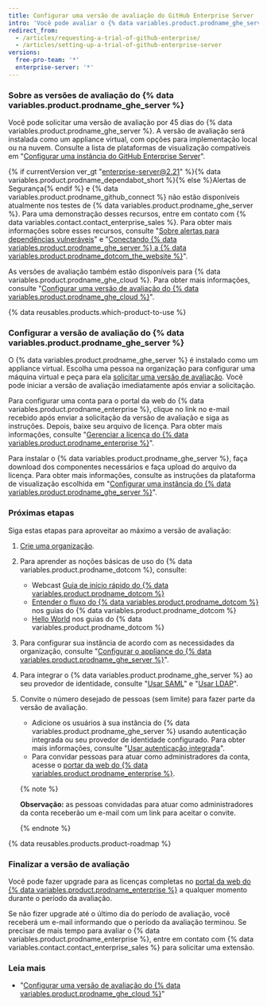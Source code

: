```yaml
---
title: Configurar uma versão de avaliação do GitHub Enterprise Server
intro: 'Você pode avaliar o {% data variables.product.prodname_ghe_server %} gratuitamente.'
redirect_from:
  - /articles/requesting-a-trial-of-github-enterprise/
  - /articles/setting-up-a-trial-of-github-enterprise-server
versions:
  free-pro-team: '*'
  enterprise-server: '*'
---
```


### Sobre as versões de avaliação do {% data variables.product.prodname_ghe_server %}

Você pode solicitar uma versão de avaliação por 45 dias do {% data variables.product.prodname_ghe_server %}. A versão de avaliação será instalada como um appliance virtual, com opções para implementação local ou na nuvem. Consulte a lista de plataformas de visualização compatíveis em "[Configurar uma instância do GitHub Enterprise Server](/enterprise/admin/installation/setting-up-a-github-enterprise-server-instance)".

{% if currentVersion ver_gt "enterprise-server@2.21" %}{% data variables.product.prodname_dependabot_short %}{% else %}Alertas de Segurança{% endif %} e {% data variables.product.prodname_github_connect %} não estão disponíveis atualmente nos testes de {% data variables.product.prodname_ghe_server %}. Para uma demonstração desses recursos, entre em contato com  {% data variables.contact.contact_enterprise_sales %}. Para obter mais informações sobre esses recursos, consulte "[Sobre alertas para dependências vulneráveis](/github/managing-security-vulnerabilities/about-alerts-for-vulnerable-dependencies)" e "[Conectando {% data variables.product.prodname_ghe_server %} a {% data variables.product.prodname_dotcom_the_website %}](/enterprise/admin/installation/connecting-github-enterprise-server-to-github-enterprise-cloud)".

As versões de avaliação também estão disponíveis para {% data variables.product.prodname_ghe_cloud %}. Para obter mais informações, consulte "[Configurar uma versão de avaliação do {% data variables.product.prodname_ghe_cloud %}](/articles/setting-up-a-trial-of-github-enterprise-cloud)".

{% data reusables.products.which-product-to-use %}

### Configurar a versão de avaliação do {% data variables.product.prodname_ghe_server %}

O {% data variables.product.prodname_ghe_server %} é instalado como um appliance virtual. Escolha uma pessoa na organização para configurar uma máquina virtual e peça para ela [solicitar uma versão de avaliação](https://enterprise.github.com/trial). Você pode iniciar a versão de avaliação imediatamente após enviar a solicitação.

Para configurar uma conta para o portal da web do {% data variables.product.prodname_enterprise %}, clique no link no e-mail recebido após enviar a solicitação da versão de avaliação e siga as instruções. Depois, baixe seu arquivo de licença. Para obter mais informações, consulte "[Gerenciar a licença do {% data variables.product.prodname_enterprise %}](/enterprise/admin/installation/managing-your-github-enterprise-license)".

Para instalar o {% data variables.product.prodname_ghe_server %}, faça download dos componentes necessários e faça upload do arquivo da licença. Para obter mais informações, consulte as instruções da plataforma de visualização escolhida em "[Configurar uma instância do {% data variables.product.prodname_ghe_server %}](/enterprise/admin/installation/setting-up-a-github-enterprise-server-instance)".

### Próximas etapas

Siga estas etapas para aproveitar ao máximo a versão de avaliação:

1. [Crie uma organização](/enterprise/admin/user-management/creating-organizations).
2. Para aprender as noções básicas de uso do {% data variables.product.prodname_dotcom %}, consulte:
   - Webcast [Guia de início rápido do {% data variables.product.prodname_dotcom %}](https://resources.github.com/webcasts/Quick-start-guide-to-GitHub/)
   - [Entender o fluxo do {% data variables.product.prodname_dotcom %}](https://guides.github.com/introduction/flow/) nos guias do {% data variables.product.prodname_dotcom %}
   - [Hello World](https://guides.github.com/activities/hello-world/) nos guias do {% data variables.product.prodname_dotcom %}
3. Para configurar sua instância de acordo com as necessidades da organização, consulte "[Configurar o appliance do {% data variables.product.prodname_ghe_server %}](/enterprise/admin/installation/configuring-the-github-enterprise-server-appliance)".
4. Para integrar o {% data variables.product.prodname_ghe_server %} ao seu provedor de identidade, consulte "[Usar SAML](/enterprise/admin/user-management/using-saml)" e "[Usar LDAP](/enterprise/admin/authentication/using-ldap)".
5. Convite o número desejado de pessoas (sem limite) para fazer parte da versão de avaliação.
   - Adicione os usuários à sua instância do {% data variables.product.prodname_ghe_server %} usando autenticação integrada ou seu provedor de identidade configurado. Para obter mais informações, consulte "[Usar autenticação integrada](/enterprise/admin/user-management/using-built-in-authentication)".
   - Para convidar pessoas para atuar como administradores da conta, acesse o [portar da web do {% data variables.product.prodname_enterprise %}](https://enterprise.github.com/login).

    {% note %}

    **Observação:** as pessoas convidadas para atuar como administradores da conta receberão um e-mail com um link para aceitar o convite.

    {% endnote %}

{% data reusables.products.product-roadmap %}

### Finalizar a versão de avaliação

Você pode fazer upgrade para as licenças completas no [portal da web do {% data variables.product.prodname_enterprise %}](https://enterprise.github.com/login) a qualquer momento durante o período da avaliação.

Se não fizer upgrade até o último dia do período de avaliação, você receberá um e-mail informando que o período da avaliação terminou. Se precisar de mais tempo para avaliar o {% data variables.product.prodname_enterprise %}, entre em contato com {% data variables.contact.contact_enterprise_sales %} para solicitar uma extensão.

### Leia mais

- "[Configurar uma versão de avaliação do {% data variables.product.prodname_ghe_cloud %}](/articles/setting-up-a-trial-of-github-enterprise-cloud)"
